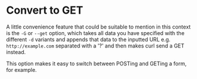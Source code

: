 # Convert to GET

A little convenience feature that could be suitable to mention in this context
is the `-G` or `--get` option, which takes all data you have specified with
the different `-d` variants and appends that data to the inputted URL
e.g. ```http://example.com``` separated with a '?' and then makes curl send a
GET instead.

This option makes it easy to switch between POSTing and GETing a form, for
example.

